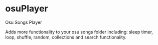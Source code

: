 # osuPlayer
Osu Songs Player

Adds more functionality to your osu songs folder including: sleep timer, loop, shuffle, random, collections and search functionality.
